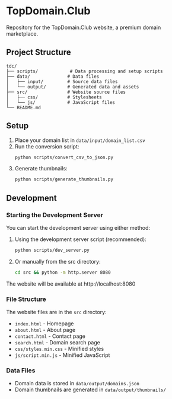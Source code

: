 # TopDomain.Club

Repository for the TopDomain.Club website, a premium domain marketplace.

## Project Structure

```
tdc/
├── scripts/            # Data processing and setup scripts
├── data/              # Data files
│   ├── input/         # Source data files
│   └── output/        # Generated data and assets
├── src/               # Website source files
│   ├── css/           # Stylesheets
│   └── js/            # JavaScript files
└── README.md
```

## Setup

1. Place your domain list in `data/input/domain_list.csv`
2. Run the conversion script:
   ```bash
   python scripts/convert_csv_to_json.py
   ```
3. Generate thumbnails:
   ```bash
   python scripts/generate_thumbnails.py
   ```

## Development

### Starting the Development Server

You can start the development server using either method:

1. Using the development server script (recommended):
   ```bash
   python scripts/dev_server.py
   ```

2. Or manually from the src directory:
   ```bash
   cd src && python -m http.server 8080
   ```

The website will be available at http://localhost:8080

### File Structure

The website files are in the `src` directory:
- `index.html` - Homepage
- `about.html` - About page
- `contact.html` - Contact page
- `search.html` - Domain search page
- `css/styles.min.css` - Minified styles
- `js/script.min.js` - Minified JavaScript

### Data Files

- Domain data is stored in `data/output/domains.json`
- Domain thumbnails are generated in `data/output/thumbnails/`
